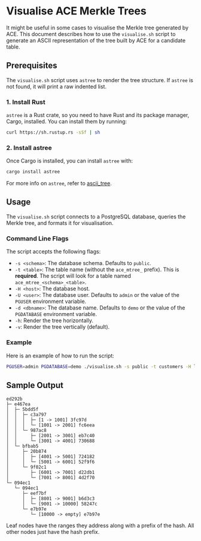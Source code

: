 # Visualise ACE Merkle Trees

It might be useful in some cases to visualise the Merkle tree generated by ACE. This document describes how to use the `visualise.sh` script to generate an ASCII representation of the tree built by ACE for a candidate table.

## Prerequisites

The `visualise.sh` script uses `astree` to render the tree structure. If `astree` is not found, it will print a raw indented list.

### 1. Install Rust

`astree` is a Rust crate, so you need to have Rust and its package manager, Cargo, installed. You can install them by running:

```sh
curl https://sh.rustup.rs -sSf | sh
```

### 2. Install astree

Once Cargo is installed, you can install `astree` with:

```sh
cargo install astree
```

For more info on `astree`, refer to [ascii_tree](https://github.com/yzhong52/ascii_tree).

## Usage

The `visualise.sh` script connects to a PostgreSQL database, queries the Merkle tree, and formats it for visualisation.

### Command Line Flags

The script accepts the following flags:

-   `-s <schema>`: The database schema. Defaults to `public`.
-   `-t <table>`: The table name (without the `ace_mtree_` prefix). This is **required**. The script will look for a table named `ace_mtree_<schema>_<table>`.
-   `-H <host>`: The database host.
-   `-U <user>`: The database user. Defaults to `admin` or the value of the `PGUSER` environment variable.
-   `-d <dbname>`: The database name. Defaults to `demo` or the value of the `PGDATABASE` environment variable.
-   `-h`: Render the tree horizontally.
-   `-v`: Render the tree vertically (default).

### Example

Here is an example of how to run the script:

```sh
PGUSER=admin PGDATABASE=demo ./visualise.sh -s public -t customers -H localhost -h
```

## Sample Output

```
ed292b
├─ e467ea
│  ├─ 5bdd5f
│  │  ├─ c3a797
│  │  │  ├─ [1 -> 1001] 3fc97d
│  │  │  └─ [1001 -> 2001] fc6eea
│  │  └─ 987ac8
│  │     ├─ [2001 -> 3001] eb7c40
│  │     └─ [3001 -> 4001] 730688
│  └─ bfbab5
│     ├─ 20b874
│     │  ├─ [4001 -> 5001] 724182
│     │  └─ [5001 -> 6001] 52f9f6
│     └─ 9f02c1
│        ├─ [6001 -> 7001] d22db1
│        └─ [7001 -> 8001] 4d2f70
└─ 094ec1
   └─ 094ec1
      ├─ eef7bf
      │  ├─ [8001 -> 9001] b6d3c3
      │  └─ [9001 -> 10000] 58247c
      └─ e7b97e
         └─ [10000 -> empty] e7b97e
```

Leaf nodes have the ranges they address along with a prefix of the hash. All other nodes just have the hash prefix.
